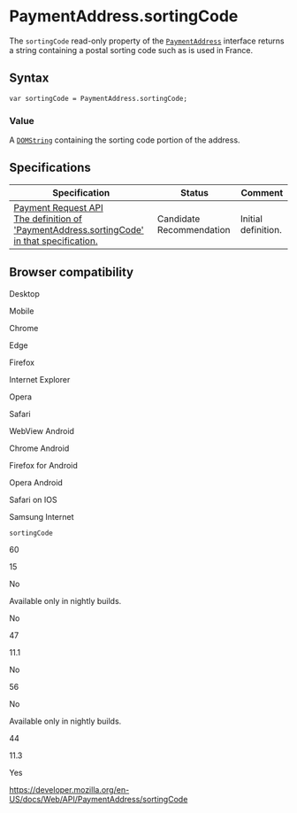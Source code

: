 # PaymentAddress.sortingCode

The `sortingCode` read-only property of the [`PaymentAddress`](../paymentaddress) interface returns a string containing a postal sorting code such as is used in France.

## Syntax

    var sortingCode = PaymentAddress.sortingCode;

### Value

A [`DOMString`](../domstring) containing the sorting code portion of the address.

## Specifications

<table><thead><tr class="header"><th>Specification</th><th>Status</th><th>Comment</th></tr></thead><tbody><tr class="odd"><td><a href="https://w3c.github.io/payment-request/#dom-paymentaddress-sortingcode">Payment Request API<br />
<span class="small">The definition of 'PaymentAddress.sortingCode' in that specification.</span></a></td><td><span class="spec-cr">Candidate Recommendation</span></td><td>Initial definition.</td></tr></tbody></table>

## Browser compatibility

Desktop

Mobile

Chrome

Edge

Firefox

Internet Explorer

Opera

Safari

WebView Android

Chrome Android

Firefox for Android

Opera Android

Safari on IOS

Samsung Internet

`sortingCode`

60

15

No

Available only in nightly builds.

No

47

11.1

No

56

No

Available only in nightly builds.

44

11.3

Yes

<a href="https://developer.mozilla.org/en-US/docs/Web/API/PaymentAddress/sortingCode" class="_attribution-link">https://developer.mozilla.org/en-US/docs/Web/API/PaymentAddress/sortingCode</a>

